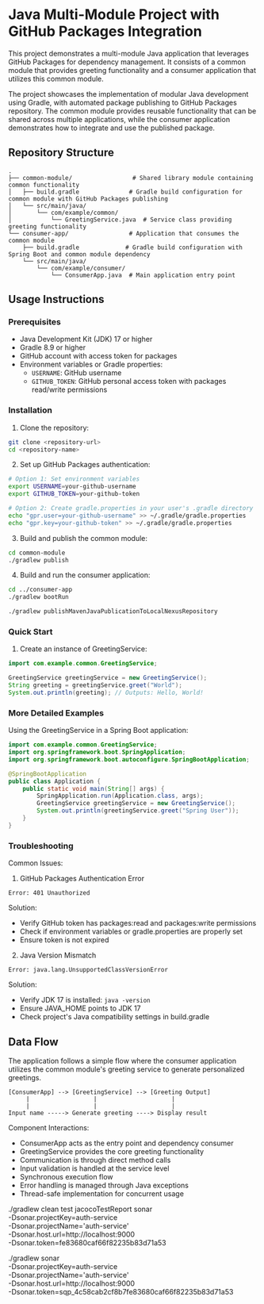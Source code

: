 # Java Multi-Module Project with GitHub Packages Integration

This project demonstrates a multi-module Java application that leverages GitHub Packages for dependency management. It consists of a common module that provides greeting functionality and a consumer application that utilizes this common module.

The project showcases the implementation of modular Java development using Gradle, with automated package publishing to GitHub Packages repository. The common module provides reusable functionality that can be shared across multiple applications, while the consumer application demonstrates how to integrate and use the published package.

## Repository Structure
```
.
├── common-module/                 # Shared library module containing common functionality
│   ├── build.gradle              # Gradle build configuration for common module with GitHub Packages publishing
│   └── src/main/java/
│       └── com/example/common/
│           └── GreetingService.java  # Service class providing greeting functionality
└── consumer-app/                 # Application that consumes the common module
    ├── build.gradle             # Gradle build configuration with Spring Boot and common module dependency
    └── src/main/java/
        └── com/example/consumer/
            └── ConsumerApp.java  # Main application entry point
```

## Usage Instructions
### Prerequisites
- Java Development Kit (JDK) 17 or higher
- Gradle 8.9 or higher
- GitHub account with access token for packages
- Environment variables or Gradle properties:
  - `USERNAME`: GitHub username
  - `GITHUB_TOKEN`: GitHub personal access token with packages read/write permissions

### Installation

1. Clone the repository:
```bash
git clone <repository-url>
cd <repository-name>
```

2. Set up GitHub Packages authentication:
```bash
# Option 1: Set environment variables
export USERNAME=your-github-username
export GITHUB_TOKEN=your-github-token

# Option 2: Create gradle.properties in your user's .gradle directory
echo "gpr.user=your-github-username" >> ~/.gradle/gradle.properties
echo "gpr.key=your-github-token" >> ~/.gradle/gradle.properties
```

3. Build and publish the common module:
```bash
cd common-module
./gradlew publish
```

4. Build and run the consumer application:
```bash
cd ../consumer-app
./gradlew bootRun

./gradlew publishMavenJavaPublicationToLocalNexusRepository
```

### Quick Start

1. Create an instance of GreetingService:
```java
import com.example.common.GreetingService;

GreetingService greetingService = new GreetingService();
String greeting = greetingService.greet("World");
System.out.println(greeting); // Outputs: Hello, World!
```

### More Detailed Examples

Using the GreetingService in a Spring Boot application:
```java
import com.example.common.GreetingService;
import org.springframework.boot.SpringApplication;
import org.springframework.boot.autoconfigure.SpringBootApplication;

@SpringBootApplication
public class Application {
    public static void main(String[] args) {
        SpringApplication.run(Application.class, args);
        GreetingService greetingService = new GreetingService();
        System.out.println(greetingService.greet("Spring User"));
    }
}
```

### Troubleshooting

Common Issues:

1. GitHub Packages Authentication Error
```
Error: 401 Unauthorized
```
Solution:
- Verify GitHub token has packages:read and packages:write permissions
- Check if environment variables or gradle.properties are properly set
- Ensure token is not expired

2. Java Version Mismatch
```
Error: java.lang.UnsupportedClassVersionError
```
Solution:
- Verify JDK 17 is installed: `java -version`
- Ensure JAVA_HOME points to JDK 17
- Check project's Java compatibility settings in build.gradle

## Data Flow
The application follows a simple flow where the consumer application utilizes the common module's greeting service to generate personalized greetings.

```ascii
[ConsumerApp] --> [GreetingService] --> [Greeting Output]
     |                  |                     |
     |                  |                     |
Input name -----> Generate greeting ----> Display result
```

Component Interactions:
- ConsumerApp acts as the entry point and dependency consumer
- GreetingService provides the core greeting functionality
- Communication is through direct method calls
- Input validation is handled at the service level
- Synchronous execution flow
- Error handling is managed through Java exceptions
- Thread-safe implementation for concurrent usage



./gradlew clean test jacocoTestReport sonar \
  -Dsonar.projectKey=auth-service \
  -Dsonar.projectName='auth-service' \
  -Dsonar.host.url=http://localhost:9000 \
  -Dsonar.token=fe83680caf66f82235b83d71a53




 ./gradlew sonar \
  -Dsonar.projectKey=auth-service \
  -Dsonar.projectName='auth-service' \
  -Dsonar.host.url=http://localhost:9000 \
  -Dsonar.token=sqp_4c58cab2cf8b7fe83680caf66f82235b83d71a53